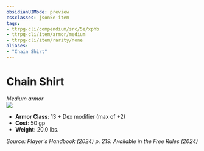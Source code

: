 ```yaml
---
obsidianUIMode: preview
cssclasses: json5e-item
tags:
- ttrpg-cli/compendium/src/5e/xphb
- ttrpg-cli/item/armor/medium
- ttrpg-cli/item/rarity/none
aliases: 
- "Chain Shirt"
---
```

# Chain Shirt
*Medium armor*  
![](Mechanics/items/img/chain-shirt.webp#right)

- **Armor Class**: 13 + Dex modifier (max of +2)
- **Cost**: 50 gp
- **Weight**: 20.0 lbs.

*Source: Player's Handbook (2024) p. 219. Available in the Free Rules (2024)*